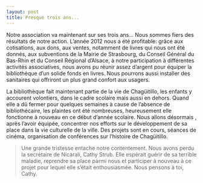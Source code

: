 ```yaml
---
layout: post
title: Presque trois ans...
---
```


Notre association va maintenant sur ses trois ans… Nous sommes fiers des résultats de notre action. L’année 2012 nous a été profitable: grâce aux cotisations, aux dons, aux ventes, notamment de livres qui nous ont été donnés, aux subventions de la Mairie de Strasbourg, du Conseil Général du Bas-Rhin et du Conseil Régional d’Alsace, à notre participation à différentes activités associatives, nous avons pu réunir assez d’argent pour équiper  la bibliothèque d’un solide fonds en livres. Nous pourrons aussi installer des sanitaires qui offriront un plus grand confort aux usagers. 

La bibliothèque fait maintenant partie de la vie de Chagüitillo, les enfants y accourent volontiers, dans le cadre scolaire mais aussi en dehors. Quand elle a dû fermer pour quelques semaines à cause de l’absence de bibliothécaire, les plaintes ont été nombreuses, heureusement elle fonctionne à nouveau en ce début d’année scolaire. Nous allons désormais , après l’avoir équipée, concentrer nos efforts sur le développement de sa place dans la vie culturelle de la ville. Des projets sont en cours, séances de cinéma, organisation de conférences sur l’histoire de Chagüitillo.

> Une grande tristesse entache notre contentement. Nous avons perdu la secrétaire de Nicarali, Cathy Strub. Elle espérait guérir de sa terrible maladie,  reprendre sa place parmi nous et participer à nouveau à ce projet pour lequel elle s’était enthousiasmée. Nous pensons à toi, Cathy.